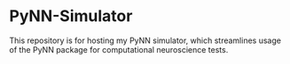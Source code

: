 # PyNN-Simulator
This repository is for hosting my PyNN simulator, which streamlines usage of the PyNN package for computational neuroscience tests. 
